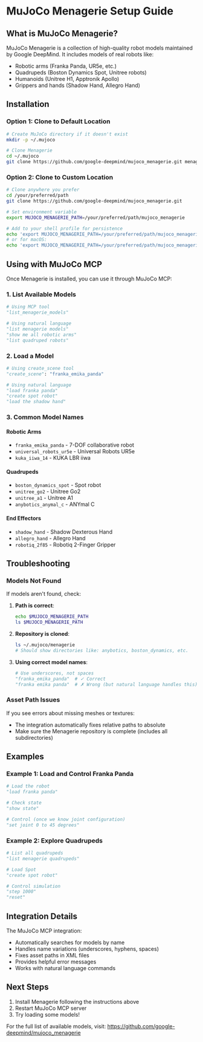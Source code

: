 # MuJoCo Menagerie Setup Guide

## What is MuJoCo Menagerie?

MuJoCo Menagerie is a collection of high-quality robot models maintained by Google DeepMind. It includes models of real robots like:
- Robotic arms (Franka Panda, UR5e, etc.)
- Quadrupeds (Boston Dynamics Spot, Unitree robots)
- Humanoids (Unitree H1, Apptronik Apollo)
- Grippers and hands (Shadow Hand, Allegro Hand)

## Installation

### Option 1: Clone to Default Location

```bash
# Create MuJoCo directory if it doesn't exist
mkdir -p ~/.mujoco

# Clone Menagerie
cd ~/.mujoco
git clone https://github.com/google-deepmind/mujoco_menagerie.git menagerie
```

### Option 2: Clone to Custom Location

```bash
# Clone anywhere you prefer
cd /your/preferred/path
git clone https://github.com/google-deepmind/mujoco_menagerie.git

# Set environment variable
export MUJOCO_MENAGERIE_PATH=/your/preferred/path/mujoco_menagerie

# Add to your shell profile for persistence
echo 'export MUJOCO_MENAGERIE_PATH=/your/preferred/path/mujoco_menagerie' >> ~/.bashrc
# or for macOS:
echo 'export MUJOCO_MENAGERIE_PATH=/your/preferred/path/mujoco_menagerie' >> ~/.zshrc
```

## Using with MuJoCo MCP

Once Menagerie is installed, you can use it through MuJoCo MCP:

### 1. List Available Models

```python
# Using MCP tool
"list_menagerie_models"

# Using natural language
"list menagerie models"
"show me all robotic arms"
"list quadruped robots"
```

### 2. Load a Model

```python
# Using create_scene tool
"create_scene": "franka_emika_panda"

# Using natural language
"load franka panda"
"create spot robot"
"load the shadow hand"
```

### 3. Common Model Names

#### Robotic Arms
- `franka_emika_panda` - 7-DOF collaborative robot
- `universal_robots_ur5e` - Universal Robots UR5e
- `kuka_iiwa_14` - KUKA LBR iiwa

#### Quadrupeds
- `boston_dynamics_spot` - Spot robot
- `unitree_go2` - Unitree Go2
- `unitree_a1` - Unitree A1
- `anybotics_anymal_c` - ANYmal C

#### End Effectors
- `shadow_hand` - Shadow Dexterous Hand
- `allegro_hand` - Allegro Hand
- `robotiq_2f85` - Robotiq 2-Finger Gripper

## Troubleshooting

### Models Not Found

If models aren't found, check:

1. **Path is correct**:
   ```bash
   echo $MUJOCO_MENAGERIE_PATH
   ls $MUJOCO_MENAGERIE_PATH
   ```

2. **Repository is cloned**:
   ```bash
   ls ~/.mujoco/menagerie
   # Should show directories like: anybotics, boston_dynamics, etc.
   ```

3. **Using correct model names**:
   ```python
   # Use underscores, not spaces
   "franka_emika_panda"  # ✓ Correct
   "franka emika panda"  # ✗ Wrong (but natural language handles this)
   ```

### Asset Path Issues

If you see errors about missing meshes or textures:
- The integration automatically fixes relative paths to absolute
- Make sure the Menagerie repository is complete (includes all subdirectories)

## Examples

### Example 1: Load and Control Franka Panda

```python
# Load the robot
"load franka panda"

# Check state
"show state"

# Control (once we know joint configuration)
"set joint 0 to 45 degrees"
```

### Example 2: Explore Quadrupeds

```python
# List all quadrupeds
"list menagerie quadrupeds"

# Load Spot
"create spot robot"

# Control simulation
"step 1000"
"reset"
```

## Integration Details

The MuJoCo MCP integration:
- Automatically searches for models by name
- Handles name variations (underscores, hyphens, spaces)
- Fixes asset paths in XML files
- Provides helpful error messages
- Works with natural language commands

## Next Steps

1. Install Menagerie following the instructions above
2. Restart MuJoCo MCP server
3. Try loading some models!

For the full list of available models, visit:
https://github.com/google-deepmind/mujoco_menagerie
